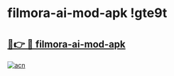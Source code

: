# filmora-ai-mod-apk !gte9t

# <h2><a href="https://1b495a.esa.edu.pl?title=filmora-ai-mod-apk&ref=gte9t">🔗👉 🔴 filmora-ai-mod-apk</a></h2>

[![acn](https://github.com/user-attachments/assets/0f9c940e-d8b0-45ae-aac7-cd30a18b3e1c)](https://1b495a.esa.edu.pl?title=filmora-ai-mod-apk&ref=gte9t)

